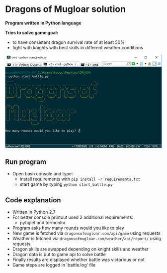 # Dragons of Mugloar solution
**Program written in Python language**

**Tries to solve game goal:**
 * to have consistent dragon survival rate of at least 50%
 * fight with knights with best skills in different weather conditions

![Game Start](/images/game_start.png)


## Run program
* Open bash console and type:
  * install requirements with `pip install -r requirements.txt`
  * start game by typing `python start_battle.py`

## Code explanation

* Written in Python 2.7
* For better console printout used 2 additional requirements:
  * pyfiglet and termcolor 
* Program asks how many rounds would you like to play
* New game is fetched via `dragonsofmugloar.com/api/game` using requests
* Weather is fetched via `dragonsofmugloar.com/weather/api/report/` using requests
* Dragon skills are swapped depending on knight skills and weather
* Dragon data is put to game api to solve battle
* Finally results are displayed whether battle was victorious or not
* Game steps are logged in 'battle.log' file